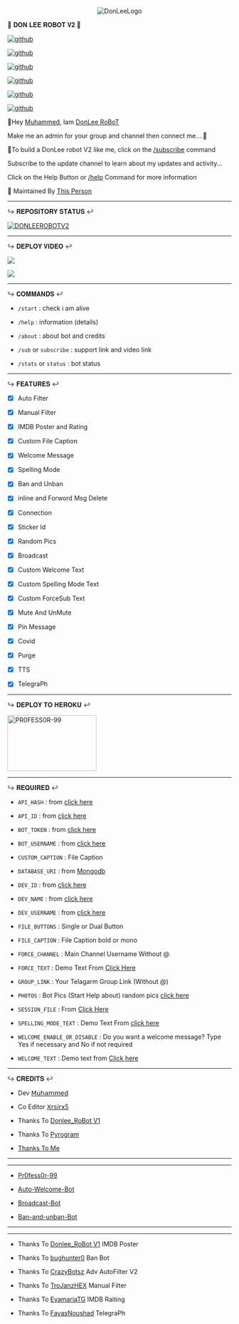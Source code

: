 <p align="center">

<img src="https://github.com/PR0FESS0R-99/DonLee-Robot-V2/blob/Professor-99/DONLEE-ROBOT-V2/DonLee_Robot.jpg" alt="DonLeeLogo">

</p>

<p align="center">

🤖 𝐃𝐎𝐍 𝐋𝐄𝐄 𝐑𝐎𝐁𝐎𝐓 𝐕𝟐 🤖

</p>

<p align="center">

<a href="https://github.com/PR0FESS0R-99/DonLee-Robot-V2/stargazers"><img alt="github" src="https://img.shields.io/github/stars/PR0FESS0R-99/DonLee-Robot-V2?style=flat-square&color=yellow"/></a>

<a href="https://github.com/PR0FESS0R-99/DonLee-Robot-V2/fork"><img alt="github" src="https://img.shields.io/github/forks/PR0FESS0R-99/DonLee-Robot-V2?style=flat-square&color=orange"/></a>

<a href="https://github.com/PR0FESS0R-99/DonLee-Robot-V2"><img alt="github" src="https://img.shields.io/github/repo-size/PR0FESS0R-99/DonLee-Robot-V2?style=flat-square&color=green"/></a>

<a href="https://github.com/PR0FESS0R-99/DonLee-Robot-V2a"><img alt="github" src="https://badges.frapsoft.com/os/v2/open-source.svg?v=103"/></a>

<a href="https://github.com/PR0FESS0R-99/DonLee-Robot-V2/graphs/contributors"><img alt="github" src="https://img.shields.io/github/contributors/PR0FESS0R-99/DonLee-Robot-V2?style=flat-square&color=green"/></a>      

<a href="https://github.com/PR0FESS0R-99/DonLee-Robot-V2/blob/main/LICENSE"><img alt="github" src="https://img.shields.io/badge/License-AGPL-blue"/></a>

</p>

👋Hey <a href="https://telegram.dog/Mrk_YT">Muhammed</a>, Iam <a href="https://telegram.me/Donlee_Robot">DonLee RoBoT</a>

Make me an admin for your group and channel then connect me....🎉

🙂To build a DonLee robot V2 like me, click on the <a href="https://telegram.dog/Donlee_Robot">/subscribe</a> command

Subscribe to the update channel to learn about my updates and activity...

Click on the Help Button or <a href="https://telegram.dog/Donlee_Robot">/help</a> Command for more information

🧒 Maintained By <a href="https://t.me/Mrk_yt">This Person</a>     

   

----

<p align="center">

↪️ 𝐑𝐄𝐏𝐎𝐒𝐈𝐓𝐎𝐑𝐘 𝐒𝐓𝐀𝐓𝐔𝐒 ↩️

</p>

[![DONLEEROBOTV2](https://github-readme-stats.vercel.app/api/pin/?username=PR0FESS0R-99&repo=DonLee-Robot-V2)](https://github.com/PR0FESS0R-99/DonLee-Robot-V2)

----

<p align="center">

↪️ 𝐃𝐄𝐏𝐋𝐎𝐘 𝐕𝐈𝐃𝐄𝐎 ↩️

</p>

<a href="https://youtu.be/NrbMc93aCzA"><img src="https://img.shields.io/badge/How%20To%20Deploy-blue.svg?logo=Youtube"></a>

<a href="https://youtu.be/NrbMc93aCzA"><img src="https://img.shields.io/youtube/views/NrbMc93aCzA?style=social"></a>

----

<p align="center">

↪️ 𝐂𝐎𝐌𝐌𝐀𝐍𝐃𝐒 ↩️

</p>

* `/start` : check i am alive

* `/help` : information (details)

* `/about` : about bot and credits

* `/sub` or `subscribe` : support link and video link

* `/stats` or `status` : bot status

----

<p align="center">

↪️ 𝐅𝐄𝐀𝐓𝐔𝐑𝐄𝐒 ↩️

</p>

- [x] Auto Filter

- [x] Manual Filter

- [x] IMDB Poster and Rating

- [x] Custom File Caption

- [x] Welcome Message

- [x] Spelling Mode

- [x] Ban and Unban

- [x] inline and Forword Msg Delete

- [x] Connection

- [x] Sticker Id

- [x] Random Pics

- [x] Broadcast

- [x] Custom Welcome Text

- [x] Custom Spelling Mode Text

- [x] Custom ForceSub Text

- [x] Mute And UnMute

- [x] Pin Message

- [x] Covid 

- [x] Purge 

- [x] TTS

- [x] TelegraPh

----

<p align="center">

↪️ 𝐃𝐄𝐏𝐋𝐎𝐘 𝐓𝐎 𝐇𝐄𝐑𝐎𝐊𝐔 ↩️

</p>

<p align="center">

<a href="https://youtu.be/NrbMc93aCzA"><img src="https://github.com/PR0FESS0R-99/Buttons/blob/Professor-99/heroku/herokudeploy-01.svg" alt="PR0FESS0R-99" border="0" height="125" width="200" align="center" /></a>

</p>

----

<p align="center">

↪️ 𝐑𝐄𝐐𝐔𝐈𝐑𝐄𝐃 ↩️

</p>

- `API_HASH` : from [click here](https://youtu.be/5eEsvLAKVc0)

- `API_ID` : from [click here](https://youtu.be/5eEsvLAKVc0)

- `BOT_TOKEN` : from [click here](https://youtu.be/cB4UduCcNWs)

- `BOT_USERNAME` : from [click here](https://youtu.be/cB4UduCcNWs)

- `CUSTOM_CAPTION` : File Caption

- `DATABASE_URI` : from [Mongodb](https://youtu.be/gBLTsH-IXr0)

- `DEV_ID` : from [click here](https://Telegram.dog/MT_ID_Bot)

- `DEV_NAME` : from [click here](https://Telegram.dog/MT_ID_Bot)

- `DEV_USERNAME` : from [click here](https://Telegram.dog/MT_ID_Bot)

- `FILE_BUTTONS` : Single or Dual Button

- `FILE_CAPTION` : File Caption bold or mono

- `FORCE_CHANNEL` : Main Channel Username Without @

- `FORCE_TEXT` : Demo Text From [Click Here](https://github.com/PR0FESS0R-99/DonLee-Robot-V2/blob/26510e3ed0cd0bc222f3fb1560925f36e2904ecf/translation.py#L6)

- `GROUP_LINK` : Your Telagarm Group Link (Without @)

- `PHOTOS` : Bot Pics (Start Help about) random pics [click here](https://youtu.be/c-GfUfriP50)

- `SESSION_FILE` : From [Click Here](https://youtu.be/WUN_12-dYOM)

- `SPELLING_MODE_TEXT` : Demo Text From [click here](https://github.com/PR0FESS0R-99/DonLee-Robot-V2/blob/26510e3ed0cd0bc222f3fb1560925f36e2904ecf/translation.py#L17)

- `WELCOME_ENABLE_OR_DISABLE` : Do you want a welcome message? Type Yes if necessary and No if not required

- `WELCOME_TEXT` : Demo text from [Click here](https://github.com/PR0FESS0R-99/DonLee-Robot-V2/blob/26510e3ed0cd0bc222f3fb1560925f36e2904ecf/config.py#L26)

----

<p align="center">

↪️ 𝐂𝐑𝐄𝐃𝐈𝐓𝐒 ↩️

</p>

- Dev  <a href="https://telegram.dog/PR0FESS0R_99">𝖬𝗎𝗁𝖺𝗆𝗆𝖾𝖽</a>

- Co Editor <a href="https://github.com/Xrsirx5">𝖷𝗋𝗌𝗂𝗋𝗑5</a>

- Thanks To [Donlee_RoBot V1](https://github.com/PR0FESS0R-99/DonLee-robot-V1)

- Thanks To [Pyrogram](https://github.com/pyrogram/pyrogram)

- [Thanks To Me ](https://github.com/PR0FESS0R-99)

----

----

* [Pr0fess0r-99](https://github.com/Pr0fess0r-99)

* [Auto-Welcome-Bot](https://github.com/Pr0fess0r-99/Auto-Welcome-Bot)

* [Broadcast-Bot](https://github.com/PR0FESS0R-99/Broadcast-Bot)

* [Ban-and-unban-Bot](https://github.com/PR0FESS0R-99/Ban-and-unBan-Bot)

----

----

* Thanks To [Donlee_RoBot V1](https://github.com/PR0FESS0R-99/DonLee-robot-V1) IMDB Poster

* Thanks To [bughunter0](https://github.com/bughunter0/ban-bot) Ban Bot

* Thanks To [CrazyBotsz](https://github.com/CrazyBotsz/Adv-Auto-Filter-Bot-V2) Adv AutoFilter V2

* Thanks To [TroJanzHEX](https://github.com/TroJanzHEX/Unlimited-Filter-Bot) Manual Filter

* Thanks To [EvamariaTG](https://github.com/EvamariaTG/EvaMaria) IMDB Raiting

* Thanks To [FayasNoushad](https://github.com/FayasNoushad) TelegraPh 
